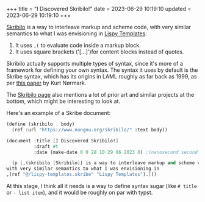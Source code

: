 +++
title = "I Discovered Skribilo!"
date = 2023-06-29 10:19:10
updated = 2023-06-29 10:19:10
+++

[Skribilo][skribilo] is a way to interleave markup and scheme code,
with very similar semantics to what I was envisioning
in [Lispy Templates](@/lispy-templates.md):

1. It uses `,(` to evaluate code inside a markup block.
2. It uses square brackets ('[...]')for content blocks instead of quotes.

Skribilo actually supports multiple types of syntax,
since it's more of a framework for defining your own syntax.
The syntax it uses by default is the Skribe syntax,
which has its origins in LAML roughly as far back as 1999,
as per [this paper][paper] by Kurt Nørmark.

The [Skribilo page][skribilo] also mentions a lot of prior art
and similar projects at the bottom,
which might be interesting to look at.

Here's an example of a Skribe document:

```scheme
(define (skribilo . body)
  (ref :url "https://www.nongnu.org/skribilo/" :text body))

(document :title [I Discovered Skribilo!]
          :draft #t
          :date (make-date 0 0 28 10 29 06 2023 0) ;(nanosecond second minute hour day month year timezone-offset)

  (p [,(skribilo [Skribilo]) is a way to interleave markup and scheme code,
with very similar semantics to what I was envisioning in
,(ref "@/lispy-templates.skribe" "Lispy Templates").]))
```

At this stage, I think all it needs
is a way to define syntax sugar (like `# title` or `- list item`),
and it would be roughly on par with typst.

[skribilo]: https://www.nongnu.org/skribilo/
[paper]: https://people.cs.aau.dk/~normark/laml/papers/laml-retrospective-paper.pdf
